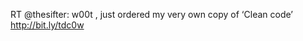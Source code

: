 <!--
id: 199842408
link: http://kevinisom.info/post/199842408/rt-thesifter-w00t-just-ordered-my-very-own
slug: rt-thesifter-w00t-just-ordered-my-very-own
date: Tue Sep 29 2009 18:28:01 GMT+1300 (NZDT)
raw: {"blog_name":"kevinisom","id":199842408,"post_url":"http://kevinisom.info/post/199842408/rt-thesifter-w00t-just-ordered-my-very-own","slug":"rt-thesifter-w00t-just-ordered-my-very-own","type":"text","date":"2009-09-29 05:28:01 GMT","timestamp":1254202081,"state":"published","format":"html","reblog_key":"wd0LHFNj","tags":[],"short_url":"http://tmblr.co/Zw68YyBwLfe","highlighted":[],"feed_item":"http://twitter.com/kev_nz/statuses/4453142567","from_feed_id":"650289","note_count":0,"title":null,"body":"<p>RT @thesifter: w00t , just ordered my very own copy of &#8216;Clean code&#8217; <a href=\"http://bit.ly/tdc0w\" target=\"_blank\">http://bit.ly/tdc0w</a></p>"}
publish: 2009-09-029
tags: 
title: null
-->


RT @thesifter: w00t , just ordered my very own copy of ‘Clean code’
<http://bit.ly/tdc0w>


